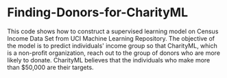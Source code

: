 # Finding-Donors-for-CharityML
This code shows how to construct a supervised learning model on Census Income Data Set from UCI Machine Learning Repository. 
The objective of the model is to predict individuals' income group so that CharityML, which is a non-profit organization, reach out to the group of donors who are more likely to donate.
CharityML believes that the individuals who make more than $50,000 are their targets. 

